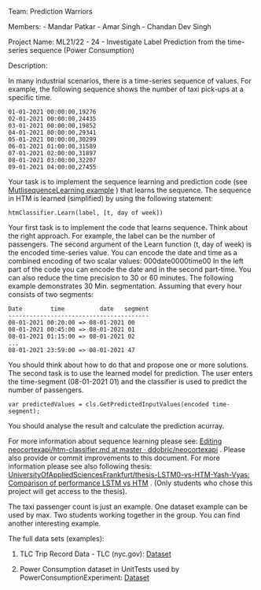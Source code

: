 Team: Prediction Warriors

Members:
	- Mandar Patkar
	- Amar Singh
	- Chandan Dev Singh

Project Name: ML21/22 - 24 - Investigate Label Prediction from the time-series sequence (Power Consumption)

Description:

In many industrial scenarios, there is a time-series sequence of values. For example, the following sequence shows the number of taxi pick-ups at a specific time.
```
01-01-2021 00:00:00,19276
02-01-2021 00:00:00,24435
03-01-2021 00:00:00,19852
04-01-2021 00:00:00,29341
05-01-2021 00:00:00,30299
06-01-2021 01:00:00,31589
07-01-2021 02:00:00,31897
08-01-2021 03:00:00,32207
09-01-2021 04:00:00,27455
```

Your task is to implement the sequence learning and prediction code (see [MutlisequenceLearning example](https://github.com/ddobric/neocortexapi/blob/master/source/Samples/NeoCortexApiSample/MultisequenceLearning.cs) ) that learns the sequence.
The sequence in HTM is learned (simplified) by using the following statement:

```
htmClassifier.Learn(label, [t, day of week])
```

Your first task is to implement the code that learns sequence. Think about the right approach. For example, the label can be the number of passengers. The second argument of the Learn function (t, day of week) is the encoded time-series value. You can encode the date and time as a combined encoding of two scalar values:
000date0000time00
In the left part of the code you can encode the date and in the second part-time. You can also reduce the time precision to 30 or 60 minutes. The following example demonstrates 30 Min. segmentation. Assuming that every hour consists of two segments:
```
Date        time          date   segment
----------------------------------------
08-01-2021 00:20:00 => 08-01-2021 00
08-01-2021 00:45:00 => 08-01-2021 01
08-01-2021 01:15:00 => 08-01-2021 02
...
08-01-2021 23:59:00 => 08-01-2021 47
```

You should think about how to do that and propose one or more solutions.
The second task is to use the learned model for prediction. The user enters the time-segment (08-01-2021 01) and the classifier is used to predict the number of passengers.
```
var predictedValues = cls.GetPredictedInputValues(encoded time-segment);
```
You should analyse the result and calculate the prediction acurray.

For more information about sequence learning please see: [Editing neocortexapi/htm-classifier.md at master · ddobric/neocortexapi](https://github.com/ddobric/neocortexapi/edit/master/source/Documentation/htm-classifier.md) . Please also provide or commit improvements to this document.
For more information please see also following thesis: [UniversityOfAppliedSciencesFrankfurt/thesis-LSTM0-vs-HTM-Yash-Vyas: Comparison of performance LSTM vs HTM](https://github.com/UniversityOfAppliedSciencesFrankfurt/thesis-LSTM0-vs-HTM-Yash-Vyas) . (Only students who chose this project will get access to the thesis).

The taxi passenger count is just an example. One dataset example can be used by max. Two students working together in the group. You can find another interesting example.

The full data sets (examples):
1.	TLC Trip Record Data - TLC (nyc.gov): [Dataset](https://www1.nyc.gov/site/tlc/about/tlc-trip-record-data.page)

2.	Power Consumption dataset in UnitTests used by PowerConsumptionExperiment: [Dataset](https://github.com/numenta/nupic/blob/master/src/nupic/datafiles/extra/hotgym/rec-center-hourly.csv)
